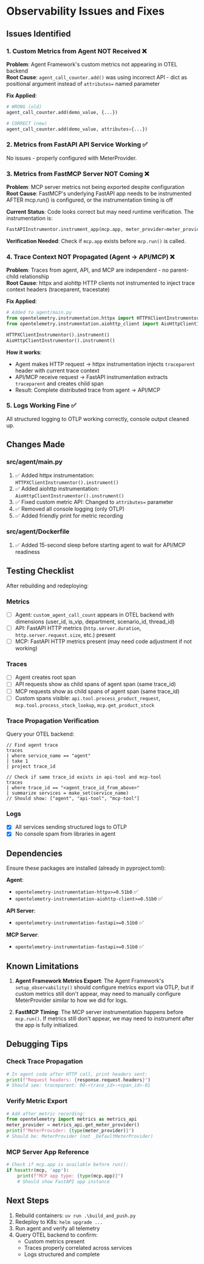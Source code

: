 # Observability Issues and Fixes

## Issues Identified

### 1. Custom Metrics from Agent NOT Received ❌
**Problem**: Agent Framework's custom metrics not appearing in OTEL backend  
**Root Cause**: `agent_call_counter.add()` was using incorrect API - dict as positional argument instead of `attributes=` named parameter

**Fix Applied**:
```python
# WRONG (old)
agent_call_counter.add(demo_value, {...})

# CORRECT (new)
agent_call_counter.add(demo_value, attributes={...})
```

### 2. Metrics from FastAPI API Service Working ✅
No issues - properly configured with MeterProvider.

### 3. Metrics from FastMCP Server NOT Coming ❌
**Problem**: MCP server metrics not being exported despite configuration  
**Root Cause**: FastMCP's underlying FastAPI app needs to be instrumented AFTER mcp.run() is configured, or the instrumentation timing is off

**Current Status**: Code looks correct but may need runtime verification. The instrumentation is:
```python
FastAPIInstrumentor.instrument_app(mcp.app, meter_provider=meter_provider)
```

**Verification Needed**: Check if `mcp.app` exists before `mcp.run()` is called.

### 4. Trace Context NOT Propagated (Agent → API/MCP) ❌
**Problem**: Traces from agent, API, and MCP are independent - no parent-child relationship  
**Root Cause**: httpx and aiohttp HTTP clients not instrumented to inject trace context headers (traceparent, tracestate)

**Fix Applied**:
```python
# Added to agent/main.py
from opentelemetry.instrumentation.httpx import HTTPXClientInstrumentor
from opentelemetry.instrumentation.aiohttp_client import AioHttpClientInstrumentor

HTTPXClientInstrumentor().instrument()
AioHttpClientInstrumentor().instrument()
```

**How it works**:
- Agent makes HTTP request → httpx instrumentation injects `traceparent` header with current trace context
- API/MCP receive request → FastAPI instrumentation extracts `traceparent` and creates child span
- Result: Complete distributed trace from agent → API/MCP

### 5. Logs Working Fine ✅
All structured logging to OTLP working correctly, console output cleaned up.

## Changes Made

### src/agent/main.py
1. ✅ Added httpx instrumentation: `HTTPXClientInstrumentor().instrument()`
2. ✅ Added aiohttp instrumentation: `AioHttpClientInstrumentor().instrument()`
3. ✅ Fixed custom metric API: Changed to `attributes=` parameter
4. ✅ Removed all console logging (only OTLP)
5. ✅ Added friendly print for metric recording

### src/agent/Dockerfile
1. ✅ Added 15-second sleep before starting agent to wait for API/MCP readiness

## Testing Checklist

After rebuilding and redeploying:

### Metrics
- [ ] Agent: `custom_agent_call_count` appears in OTEL backend with dimensions (user_id, is_vip, department, scenario_id, thread_id)
- [ ] API: FastAPI HTTP metrics (`http.server.duration`, `http.server.request.size`, etc.) present
- [ ] MCP: FastAPI HTTP metrics present (may need code adjustment if not working)

### Traces
- [ ] Agent creates root span
- [ ] API requests show as child spans of agent span (same trace_id)
- [ ] MCP requests show as child spans of agent span (same trace_id)
- [ ] Custom spans visible: `api.tool.process_product_request`, `mcp.tool.process_stock_lookup`, `mcp.get_product_stock`

### Trace Propagation Verification
Query your OTEL backend:
```kusto
// Find agent trace
traces
| where service_name == "agent"
| take 1
| project trace_id

// Check if same trace_id exists in api-tool and mcp-tool
traces
| where trace_id == "<agent_trace_id_from_above>"
| summarize services = make_set(service_name)
// Should show: ["agent", "api-tool", "mcp-tool"]
```

### Logs
- [x] All services sending structured logs to OTLP
- [x] No console spam from libraries in agent

## Dependencies

Ensure these packages are installed (already in pyproject.toml):

**Agent**:
- `opentelemetry-instrumentation-httpx>=0.51b0` ✅
- `opentelemetry-instrumentation-aiohttp-client>=0.51b0` ✅

**API Server**:
- `opentelemetry-instrumentation-fastapi>=0.51b0` ✅

**MCP Server**:
- `opentelemetry-instrumentation-fastapi>=0.51b0` ✅

## Known Limitations

1. **Agent Framework Metrics Export**: The Agent Framework's `setup_observability()` should configure metrics export via OTLP, but if custom metrics still don't appear, may need to manually configure MeterProvider similar to how we did for logs.

2. **FastMCP Timing**: The MCP server instrumentation happens before `mcp.run()`. If metrics still don't appear, we may need to instrument after the app is fully initialized.

## Debugging Tips

### Check Trace Propagation
```python
# In agent code after HTTP call, print headers sent:
print(f"Request headers: {response.request.headers}")
# Should see: traceparent: 00-<trace_id>-<span_id>-01
```

### Verify Metric Export
```python
# Add after metric recording:
from opentelemetry import metrics as metrics_api
meter_provider = metrics_api.get_meter_provider()
print(f"MeterProvider: {type(meter_provider)}")
# Should be: MeterProvider (not _DefaultMeterProvider)
```

### MCP Server App Reference
```python
# Check if mcp.app is available before run():
if hasattr(mcp, 'app'):
    print(f"MCP app type: {type(mcp.app)}")
    # Should show FastAPI app instance
```

## Next Steps

1. Rebuild containers: `uv run .\build_and_push.py`
2. Redeploy to K8s: `helm upgrade ...`
3. Run agent and verify all telemetry
4. Query OTEL backend to confirm:
   - Custom metrics present
   - Traces properly correlated across services
   - Logs structured and complete

